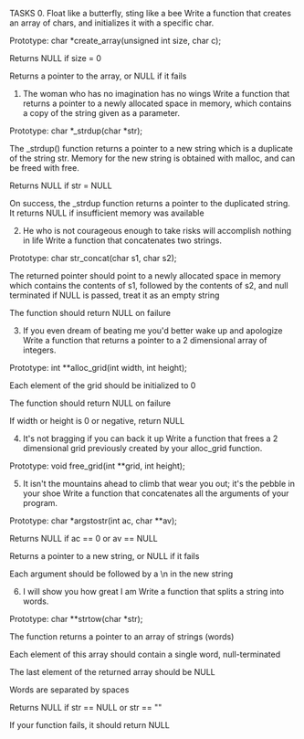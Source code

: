 TASKS
0. Float like a butterfly, sting like a bee
Write a function that creates an array of chars, and initializes it with a specific char.

Prototype: char *create_array(unsigned int size, char c);

Returns NULL if size = 0

Returns a pointer to the array, or NULL if it fails

1. The woman who has no imagination has no wings
Write a function that returns a pointer to a newly allocated space in memory, which contains a copy of the string given as a parameter.

Prototype: char *_strdup(char *str);

The _strdup() function returns a pointer to a new string which is a duplicate of the string str. Memory for the new string is obtained with malloc, and can be freed with free.

Returns NULL if str = NULL

On success, the _strdup function returns a pointer to the duplicated string. It returns NULL if insufficient memory was available

2. He who is not courageous enough to take risks will accomplish nothing in life
Write a function that concatenates two strings.

Prototype: char str_concat(char s1, char s2);

The returned pointer should point to a newly allocated space in memory which contains the contents of s1, followed by the contents of s2, and null terminated if NULL is passed, treat it as an empty string

The function should return NULL on failure

3. If you even dream of beating me you'd better wake up and apologize
Write a function that returns a pointer to a 2 dimensional array of integers.

Prototype: int **alloc_grid(int width, int height);

Each element of the grid should be initialized to 0

The function should return NULL on failure

If width or height is 0 or negative, return NULL

4. It's not bragging if you can back it up
Write a function that frees a 2 dimensional grid previously created by your alloc_grid function.

Prototype: void free_grid(int **grid, int height);

5. It isn't the mountains ahead to climb that wear you out; it's the pebble in your shoe
Write a function that concatenates all the arguments of your program.

Prototype: char *argstostr(int ac, char **av);

Returns NULL if ac == 0 or av == NULL

Returns a pointer to a new string, or NULL if it fails

Each argument should be followed by a \n in the new string

6. I will show you how great I am
Write a function that splits a string into words.

Prototype: char **strtow(char *str);

The function returns a pointer to an array of strings (words)

Each element of this array should contain a single word, null-terminated

The last element of the returned array should be NULL

Words are separated by spaces

Returns NULL if str == NULL or str == ""

If your function fails, it should return NULL
